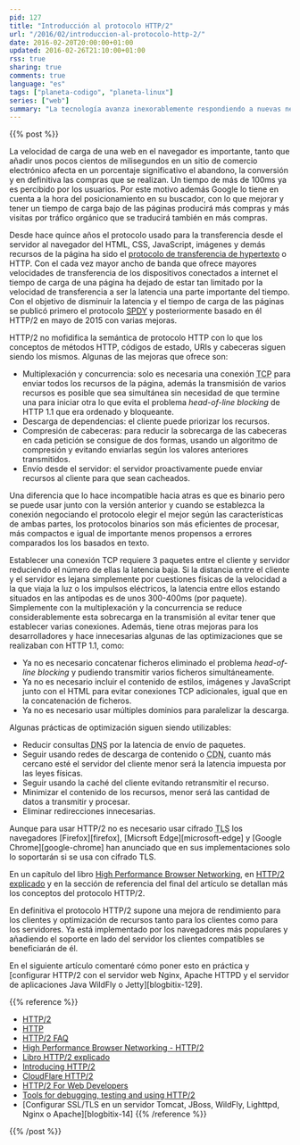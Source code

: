 ```yaml
---
pid: 127
title: "Introducción al protocolo HTTP/2"
url: "/2016/02/introduccion-al-protocolo-http-2/"
date: 2016-02-20T20:00:00+01:00
updated: 2016-02-26T21:10:00+01:00
rss: true
sharing: true
comments: true
language: "es"
tags: ["planeta-codigo", "planeta-linux"]
series: ["web"]
summary: "La tecnología avanza inexorablemente respondiendo a nuevas necesidades o mejor a las existentes. El protocolo HTTP se ha mantenido sin grandes cambios durante más de 15 años, sin embargo, para reducir las latencias en la carga de las páginas y ser más eficiente se ha desarrollado una nueva especificación que ya promete reducir estos problemas. HTTP/2 no es compatible hacia atrás pero se puede usar junto con HTTP 1.1 y los dispositivos que usen aprovecharse de sus ventajas. Los navegadores más populares ya lo han implementado y los servidores web o de aplicaciones ya ofrecen soporte para ser usado."
---
```


{{% post %}}

La velocidad de carga de una web en el navegador es importante, tanto que añadir unos pocos cientos de milisegundos en un sitio de comercio electrónico afecta en un porcentaje significativo el abandono, la conversión y en definitiva las compras que se realizan. Un tiempo de más de 100ms ya es percibido por los usuarios. Por este motivo además Google lo tiene en cuenta a la hora del posicionamiento en su buscador, con lo que mejorar y tener un tiempo de carga bajo de las páginas producirá más compras y más visitas por tráfico orgánico que se traducirá también en más compras.

Desde hace quince años el protocolo usado para la transferencia desde el servidor al navegador del HTML, CSS, JavaScript, imágenes y demás recursos de la página ha sido el [protocolo de transferencia de hypertexto](https://es.wikipedia.org/wiki/Hypertext_Transfer_Protocol) o HTTP. Con el cada vez mayor ancho de banda que ofrece mayores velocidades de transferencia de los dispositivos conectados a internet el tiempo de carga de una página ha dejado de estar tan limitado por la velocidad de transferencia a ser la latencia una parte importante del tiempo. Con el objetivo de disminuir la latencia y el tiempo de carga de las páginas se publicó primero el protocolo [SPDY](https://es.wikipedia.org/wiki/SPDY) y posteriormente basado en él HTTP/2 en mayo de 2015 con varias mejoras.

HTTP/2 no mofidifica la semántica de protocolo HTTP con lo que los conceptos de métodos HTTP, códigos de estado, URIs y cabeceras siguen siendo los mismos. Algunas de las mejoras que ofrece son:

* Multiplexación y concurrencia: solo es necesaria una conexión <abbr title="Transmission Control Protocol">TCP</abbr> para enviar todos los recursos de la página, además la transmisión de varios recursos es posible que sea simultánea sin necesidad de que termine una para iniciar otra lo que evita el problema _head-of-line blocking_ de HTTP 1.1 que era ordenado y bloqueante.
* Descarga de dependencias: el cliente puede priorizar los recursos.
* Compresión de cabeceras: para reducir la sobrecarga de las cabeceras en cada petición se consigue de dos formas, usando un algoritmo de compresión y evitando enviarlas según los valores anteriores transmitidos.
* Envío desde el servidor: el servidor proactivamente puede enviar recursos al cliente para que sean cacheados.

Una diferencia que lo hace incompatible hacia atras es que es binario pero se puede usar junto con la versión anterior y cuando se establezca la conexión negociando el protocolo elegir el mejor según las características de ambas partes, los protocolos binarios son más eficientes de procesar, más compactos e igual de importante menos propensos a errores comparados los los basados en texto.

Establecer una conexión TCP requiere 3 paquetes entre el cliente y servidor reduciendo el número de ellas la latencia baja. Si la distancia entre el cliente y el servidor es lejana simplemente por cuestiones físicas de la velocidad a la que viaja la luz o los impulsos eléctricos, la latencia entre ellos estando situados en las antípodas es de unos 300-400ms (por paquete). Simplemente con la multiplexación y la concurrencia se reduce considerablemente esta sobrecarga en la transmisión al evitar tener que establecer varias conexiones. Además, tiene otras mejoras para los desarrolladores y hace innecesarias algunas de las optimizaciones que se realizaban con HTTP 1.1, como:

* Ya no es necesario concatenar ficheros eliminado el problema _head-of-line blocking_ y pudiendo transmitir varios ficheros simultáneamente.
* Ya no es necesario incluir el contenido de estilos, imágenes y JavaScript junto con el HTML para evitar conexiones TCP adicionales, igual que en la concatenación de ficheros.
* Ya no es necesario usar múltiples dominios para paralelizar la descarga.

Algunas prácticas de optimización siguen siendo utilizables:

* Reducir consultas <abbr title="Domain Name System">DNS</abbr> por la latencia de envío de paquetes.
* Seguir usando redes de descarga de contenido o <abbr title="Content Delivery Network">CDN</abbr>, cuanto más cercano esté el servidor del cliente menor será la latencia impuesta por las leyes físicas.
* Seguir usando la caché del cliente evitando retransmitir el recurso.
* Minimizar el contenido de los recursos, menor será las cantidad de datos a transmitir y procesar.
* Eliminar redirecciones innecesarias.

Aunque para usar HTTP/2 no es necesario usar cifrado <abbr title="Transport Layer Security ">TLS</abbr> los navegadores [Firefox][firefox], [Micrsoft Edge][microsoft-edge] y [Google Chrome][google-chrome] han anunciado que en sus implementaciones solo lo soportarán si se usa con cifrado TLS.

En un capítulo del libro  [High Performance Browser Networking](http://chimera.labs.oreilly.com/books/1230000000545/ch12.html), en [HTTP/2 explicado](https://bagder.gitbooks.io/http2-explained/content/es/index.html) y en la sección de referencia del final del artículo se detallan más los conceptos del protocolo HTTP/2.

En definitiva el protocolo HTTP/2 supone una mejora de rendimiento para los clientes y optimización de recursos tanto para los clientes como para los servidores. Ya está implementado por los navegadores más populares y añadiendo el soporte en lado del servidor los clientes compatibles se beneficiarán de él.

En el siguiente artículo comentaré cómo poner esto en práctica y [configurar HTTP/2 con el servidor web Nginx, Apache HTTPD y el servidor de aplicaciones Java WildFly o Jetty][blogbitix-129].

{{% reference %}}

* [HTTP/2](https://en.wikipedia.org/wiki/HTTP/2)
* [HTTP](https://es.wikipedia.org/wiki/Hypertext_Transfer_Protocol)
* [HTTP/2 FAQ](https://http2.github.io/faq/)
* [High Performance Browser Networking - HTTP/2](http://chimera.labs.oreilly.com/books/1230000000545/ch12.html)
* [Libro HTTP/2 explicado](https://bagder.gitbooks.io/http2-explained/content/es/index.html)
* [Introducing HTTP/2](https://blog.cloudflare.com/introducing-http2/)
* [CloudFlare HTTP/2](https://www.cloudflare.com/http2/)
* [HTTP/2 For Web Developers](https://blog.cloudflare.com/http-2-for-web-developers/)
* [Tools for debugging, testing and using HTTP/2](https://blog.cloudflare.com/tools-for-debugging-testing-and-using-http-2/)
* [Configurar SSL/TLS en un servidor Tomcat, JBoss, WildFly, Lighttpd, Nginx o Apache][blogbitix-14]
{{% /reference %}}

{{% /post %}}
